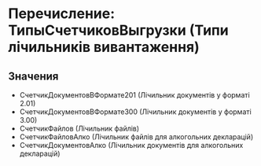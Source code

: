 ﻿# Перечисление: ТипыСчетчиковВыгрузки (Типи лічильників вивантаження)

## Значения

- СчетчикДокументовВФормате201 (Лічильник документів у форматі 2.01)
- СчетчикДокументовВФормате300 (Лічильник документів у форматі 3.00)
- СчетчикФайлов (Лічильник файлів)
- СчетчикФайловАлко (Лічильник файлів для алкогольних декларацій)
- СчетчикДокументовАлко (Лічильник документів для алкогольних декларацій)

